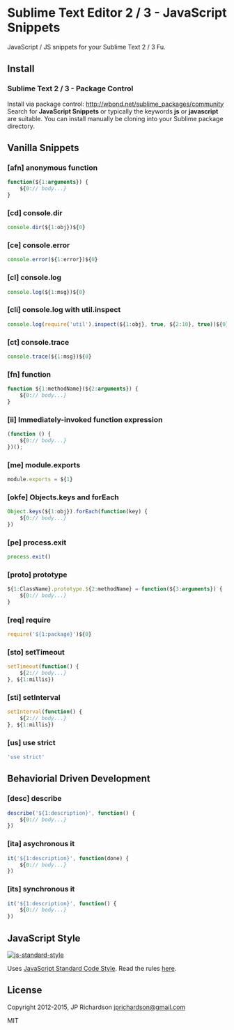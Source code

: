 Sublime Text Editor 2 / 3 - JavaScript Snippets
===========================================

JavaScript / JS snippets for your Sublime Text 2 / 3 Fu.


Install
-------

### Sublime Text 2 / 3 - Package Control

Install via package control: http://wbond.net/sublime_packages/community Search for **JavaScript Snippets** or typically the keywords **js** or **javascript** are suitable. You can install manually be cloning into your Sublime package directory.



Vanilla Snippets
--------

### [afn] anonymous function

```javascript
function(${1:arguments}) {
	${0:// body...}
}
```


### [cd] console.dir

```javascript
console.dir(${1:obj})${0}
```


### [ce] console.error

```javascript
console.error(${1:error})${0}
```


### [cl] console.log

```javascript
console.log(${1:msg})${0}
```


### [cli] console.log with util.inspect

```javascript
console.log(require('util').inspect(${1:obj}, true, ${2:10}, true))${0}
```


### [ct] console.trace

```javascript
console.trace(${1:msg})${0}
```


### [fn] function

```javascript
function ${1:methodName}(${2:arguments}) {
	${0:// body...}
}
```

### [ii] Immediately-invoked function expression

```javascript
(function () {
	${0:// body...}
})();
```


### [me] module.exports

```javascript
module.exports = ${1}
```


### [okfe] Objects.keys and forEach

```js
Object.keys(${1:obj}).forEach(function(key) {
	${0:// body...}
})
```


### [pe] process.exit

```javascript
process.exit()
```


### [proto] prototype

```javascript
${1:ClassName}.prototype.${2:methodName} = function(${3:arguments}) {
	${0:// body...}
}
```


### [req] require

```javascript
require('${1:package}')${0}
```


### [sto] setTimeout

```javascript
setTimeout(function() {
	${2:// body...}
}, ${1:millis})
```


### [sti] setInterval

```javascript
setInterval(function() {
	${2:// body...}
}, ${1:millis})
```


### [us] use strict

```javascript
'use strict'
```



Behaviorial Driven Development
------------------------------

### [desc] describe

```javascript
describe('${1:description}', function() {
	${0:// body...}
})
```


### [ita] asychronous it

```javascript
it('${1:description}', function(done) {
	${0:// body...}
})
```


### [its] synchronous it

```javascript
it('${1:description}', function() {
	${0:// body...}
})
```

JavaScript Style
----------------

[![js-standard-style](https://raw.githubusercontent.com/feross/standard/master/badge.png)](https://github.com/feross/standard)

Uses [JavaScript Standard Code Style](https://github.com/feross/standard). Read the rules [here](https://github.com/feross/standard#rules).


License
-------

Copyright 2012-2015, JP Richardson  <jprichardson@gmail.com>

MIT
